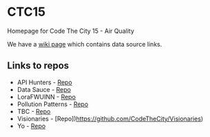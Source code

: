 # CTC15
Homepage for Code The City 15 - Air Quality

We have a [wiki page](https://github.com/CodeTheCity/CTC15/wiki) which contains data source links. 

## Links to repos 

* API Hunters - [Repo](https://github.com/CodeTheCity/API_hunters)
* Data Sauce - [Repo](https://github.com/CodeTheCity/Data_Sauce)
* LoraFWUINN - [Repo](https://github.com/CodeTheCity/LoraFWUINN)
* Pollution Patterns - [Repo](https://github.com/CodeTheCity/pollutionpatterns)
* TBC - [Repo](https://github.com/CodeTheCity/tbc)
* Visionaries - [Repo])https://github.com/CodeTheCity/Visionaries)
* Yo - [Repo](https://github.com/CodeTheCity/yo)






